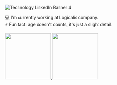 
![Technology LinkedIn Banner 4](https://github.com/alisson-t-bucchi/alisson-t-bucchi/assets/162882339/6e3cdf03-b273-4b34-904b-ed9e73c774ef)


💻 I’m currently working at Logicalis company. <br>
⚡ Fun fact: age doesn't counts, it's just a slight detail.

<div>
<a href="https://beacons.ai/AliBucchi">
<img height="150em" src="https://github-readme-stats-sigma-five.vercel.app/api?username=alisson.t.bucchi&show_icons=true&theme=tokyonight&include_all_commits=true&count_private=true"/>
<img height="150em" src="https://github-readme-stats-sigma-five.vercel.app/api/top-langs/?username=alisson.t.bucchi&layout=compact&langs_count=20&theme=tokyonight"/>
</div>
